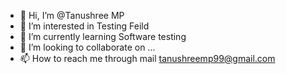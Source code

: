 - 👋 Hi, I’m @Tanushree MP
- 👀 I’m interested in Testing Feild
- 🌱 I’m currently learning Software testing
- 💞️ I’m looking to collaborate on ...
- 📫 How to reach me through mail tanushreemp99@gmail.com

<!---
tanushreemp/tanushreemp is a ✨ special ✨ repository because its `README.md` (this file) appears on your GitHub profile.
You can click the Preview link to take a look at your changes.
--->
